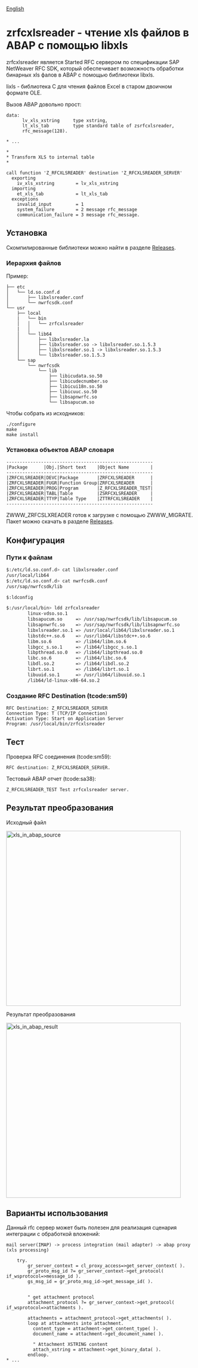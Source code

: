[English](https://github.com/NikoGal/zrfcxlsreader/blob/master/README.en.md)
# zrfcxlsreader - чтение xls файлов в ABAP с помощью libxls

zrfcxlsreader является Started RFC сервером по спецификации SAP NetWeaver RFC SDK, который обеспечивает возможность обработки бинарных xls фалов в ABAP с помощью библиотеки  libxls.

lixls - библиотека C для чтения файлов Excel в старом двоичном формате OLE.

Вызов ABAP довольно прост:
```abap
data: 
      lv_xls_xstring     type xstring,
      lt_xls_tab         type standard table of zsrfcxlsreader,
      rfc_message(128).

* ...

*
* Transform XLS to internal table
*

call function 'Z_RFCXLSREADER' destination 'Z_RFCXLSREADER_SERVER'
  exporting
    iv_xls_xstring        = lv_xls_xstring
  importing
    et_xls_tab            = lt_xls_tab
  exceptions
    invalid_input         = 1
    system_failure        = 2 message rfc_message
    communication_failure = 3 message rfc_message.
```

## Установка

Скомпилированные библиотеки можно найти в разделе [Releases](https://github.com/nikogal/zrfcxlsreader/releases).

### Иерархия файлов
Пример:
```
├── etc
│   └── ld.so.conf.d
│       ├── libxlsreader.conf
│       └── nwrfcsdk.conf
└── usr
    ├── local
    |   └── bin
    │   │   └── zrfcxlsreader
    |   │
    │   └── lib64
    │       ├── libxlsreader.la
    │       ├── libxlsreader.so -> libxlsreader.so.1.5.3
    │       ├── libxlsreader.so.1 -> libxlsreader.so.1.5.3
    │       └── libxlsreader.so.1.5.3
    └── sap
        └── nwrfcsdk
            └── lib
                ├── libicudata.so.50
                ├── libicudecnumber.so
                ├── libicui18n.so.50
                ├── libicuuc.so.50
                ├── libsapnwrfc.so
                └── libsapucum.so
```

Чтобы собрать из исходников:
```
./configure
make
make install
```

### Установка объектов ABAP словаря
```
-------------------------------------------------------
|Package      |Obj.|Short text    |Object Name        |
-------------------------------------------------------
|ZRFCXLSREADER|DEVC|Package       |ZRFCXLSREADER      |
|ZRFCXLSREADER|FUGR|Function Group|ZRFCXLSREADER      |
|ZRFCXLSREADER|PROG|Program       |Z_RFCXLSREADER_TEST|
|ZRFCXLSREADER|TABL|Table         |ZSRFCXLSREADER     |
|ZRFCXLSREADER|TTYP|Table Type    |ZTTRFCXLSREADER    |
-------------------------------------------------------
```
ZWWW_ZRFCSLXREADER готов к загрузке с помощью ZWWW_MIGRATE.
Пакет можно скачать в разделе [Releases](https://github.com/nikogal/zrfcxlsreader/releases).

## Конфигурация
### Пути к файлам
```bash
$:/etc/ld.so.conf.d> cat libxlsreader.conf
/usr/local/lib64
$:/etc/ld.so.conf.d> cat nwrfcsdk.conf
/usr/sap/nwrfcsdk/lib

$:ldconfig

$:/usr/local/bin> ldd zrfcxlsreader
        linux-vdso.so.1                                          
        libsapucum.so     => /usr/sap/nwrfcsdk/lib/libsapucum.so 
        libsapnwrfc.so    => /usr/sap/nwrfcsdk/lib/libsapnwrfc.so
        libxlsreader.so.1 => /usr/local/lib64/libxlsreader.so.1  
        libstdc++.so.6    => /usr/lib64/libstdc++.so.6           
        libm.so.6         => /lib64/libm.so.6                    
        libgcc_s.so.1     => /lib64/libgcc_s.so.1                
        libpthread.so.0   => /lib64/libpthread.so.0              
        libc.so.6         => /lib64/libc.so.6                    
        libdl.so.2        => /lib64/libdl.so.2                   
        librt.so.1        => /lib64/librt.so.1                   
        libuuid.so.1      => /usr/lib64/libuuid.so.1             
        /lib64/ld-linux-x86-64.so.2     
```



### Создание RFC Destination (tcode:sm59)
```
RFC Destination: Z_RFCXLSREADER_SERVER
Connection Type: T (TCP/IP Connection)
Activation Type: Start on Application Server
Program: /usr/local/bin/zrfcxlsreader
```

## Тест

Проверка RFC соединения (tcode:sm59):
```
RFC destination: Z_RFCXLSREADER_SERVER.
```
Тестовый ABAP отчет (tcode:sa38):
```
Z_RFCXLSREADER_TEST Test zrfcxlsreader server.
```

## Результат преобразования
Исходный файл

<img width="468" alt="xls_in_abap_source" src="https://github.com/NikoGal/zrfcxlsreader/blob/master/files/xls_in_abap_source.png">

Результат преобразования

<img width="468" alt="xls_in_abap_result" src="https://github.com/NikoGal/zrfcxlsreader/blob/master/files/xls_in_abap_result.png">

## Варианты использования
Данный rfc сервер может быть полезен для реализация сценария интеграции с обработкой вложений:
```
mail server(IMAP) -> process integration (mail adapter) -> abap proxy (xls processing)
```

```abap
    try.
        gr_server_context = cl_proxy_access=>get_server_context( ).
        gr_proto_msg_id ?= gr_server_context->get_protocol( if_wsprotocol=>message_id ).
        gs_msg_id = gr_proto_msg_id->get_message_id( ).


        " get attachment protocol
        attachment_protocol ?= gr_server_context->get_protocol( if_wsprotocol=>attachments ).

        attachments = attachment_protocol->get_attachments( ).
        loop at attachments into attachment.
          content_type = attachment->get_content_type( ).
          document_name = attachment->get_document_name( ).

          " Attachment XSTRING content
          attach_xstring = attachment->get_binary_data( ).
        endloop.
* ...
```
